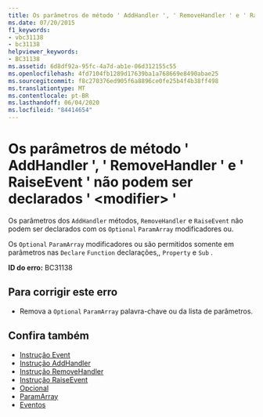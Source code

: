```yaml
---
title: Os parâmetros de método ' AddHandler ', ' RemoveHandler ' e ' RaiseEvent ' não podem ser declarados ' <modifier> '
ms.date: 07/20/2015
f1_keywords:
- vbc31138
- bc31138
helpviewer_keywords:
- BC31138
ms.assetid: 6d8df92a-95fc-4a7d-ab1e-06d312155c55
ms.openlocfilehash: 4fd7104fb1289d17639ba1a768669e8490abae25
ms.sourcegitcommit: f8c270376ed905f6a8896ce0fe25b4f4b38ff498
ms.translationtype: MT
ms.contentlocale: pt-BR
ms.lasthandoff: 06/04/2020
ms.locfileid: "84414654"
---
```

# <a name="addhandler-removehandler-and-raiseevent-method-parameters-cannot-be-declared-modifier"></a>Os parâmetros de método ' AddHandler ', ' RemoveHandler ' e ' RaiseEvent ' não podem ser declarados ' \<modifier> '
Os parâmetros dos `AddHandler` métodos, `RemoveHandler` e `RaiseEvent` não podem ser declarados com os `Optional` `ParamArray` modificadores ou.  
  
 Os `Optional` `ParamArray` modificadores ou são permitidos somente em parâmetros nas `Declare` `Function` declarações,, `Property` e `Sub` .  
  
 **ID do erro:** BC31138  
  
## <a name="to-correct-this-error"></a>Para corrigir este erro  
  
- Remova a `Optional` `ParamArray` palavra-chave ou da lista de parâmetros.  
  
## <a name="see-also"></a>Confira também

- [Instrução Event](../language-reference/statements/event-statement.md)
- [Instrução AddHandler](../language-reference/statements/addhandler-statement.md)
- [Instrução RemoveHandler](../language-reference/statements/removehandler-statement.md)
- [Instrução RaiseEvent](../language-reference/statements/raiseevent-statement.md)
- [Opcional](../language-reference/modifiers/optional.md)
- [ParamArray](../language-reference/modifiers/paramarray.md)
- [Eventos](../programming-guide/language-features/events/index.md)

